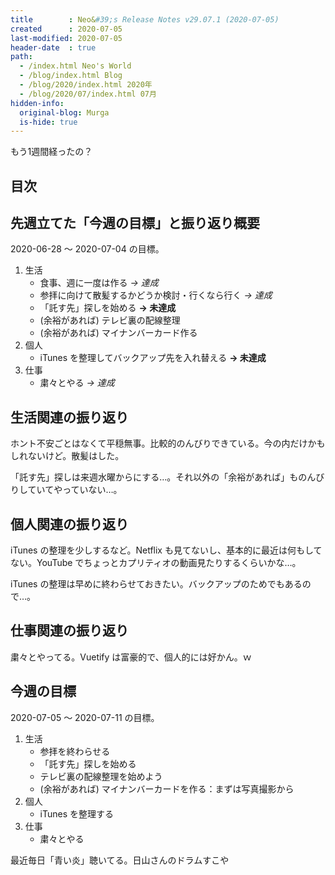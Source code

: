 ```yaml
---
title        : Neo&#39;s Release Notes v29.07.1 (2020-07-05)
created      : 2020-07-05
last-modified: 2020-07-05
header-date  : true
path:
  - /index.html Neo's World
  - /blog/index.html Blog
  - /blog/2020/index.html 2020年
  - /blog/2020/07/index.html 07月
hidden-info:
  original-blog: Murga
  is-hide: true
---
```


もう1週間経ったの？

## 目次

## 先週立てた「今週の目標」と振り返り概要

2020-06-28 〜 2020-07-04 の目標。

1. 生活
    - 食事、週に一度は作る _→ 達成_
    - 参拝に向けて散髪するかどうか検討・行くなら行く _→ 達成_
    - 「託す先」探しを始める __→ 未達成__
    - (余裕があれば) テレビ裏の配線整理
    - (余裕があれば) マイナンバーカード作る
2. 個人
    - iTunes を整理してバックアップ先を入れ替える __→ 未達成__
3. 仕事
    - 粛々とやる _→ 達成_

## 生活関連の振り返り

ホント不安ごとはなくて平穏無事。比較的のんびりできている。今の内だけかもしれないけど。散髪はした。

「託す先」探しは来週水曜からにする…。それ以外の「余裕があれば」ものんびりしていてやっていない…。

## 個人関連の振り返り

iTunes の整理を少しするなど。Netflix も見てないし、基本的に最近は何もしてない。YouTube でちょっとカプリティオの動画見たりするくらいかな…。

iTunes の整理は早めに終わらせておきたい。バックアップのためでもあるので…。

## 仕事関連の振り返り

粛々とやってる。Vuetify は富豪的で、個人的には好かん。ｗ

## 今週の目標

2020-07-05 ～ 2020-07-11 の目標。

1. 生活
    - 参拝を終わらせる
    - 「託す先」探しを始める
    - テレビ裏の配線整理を始めよう
    - (余裕があれば) マイナンバーカードを作る：まずは写真撮影から
2. 個人
    - iTunes を整理する
3. 仕事
    - 粛々とやる

最近毎日「青い炎」聴いてる。日山さんのドラムすこや
